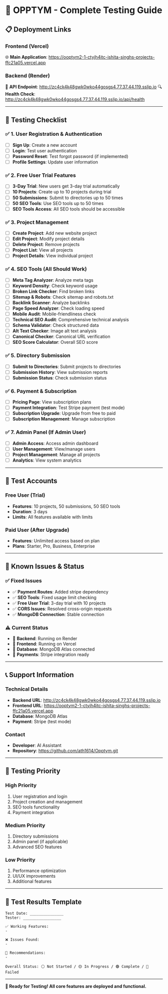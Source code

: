 # 🚀 OPPTYM - Complete Testing Guide

## 📋 **Deployment Links**

### **Frontend (Vercel)**
🌐 **Main Application**: https://ooptym2-1-ctyjh4itc-ishita-singhs-projects-ffc21a05.vercel.app

### **Backend (Render)**
🔧 **API Endpoint**: http://zc4ck4k48gwk0wko44gosgs4.77.37.44.119.sslip.io
🔍 **Health Check**: http://zc4ck4k48gwk0wko44gosgs4.77.37.44.119.sslip.io/api/health

---

## 🧪 **Testing Checklist**

### **✅ 1. User Registration & Authentication**
- [ ] **Sign Up**: Create a new account
- [ ] **Login**: Test user authentication
- [ ] **Password Reset**: Test forgot password (if implemented)
- [ ] **Profile Settings**: Update user information

### **✅ 2. Free User Trial Features**
- [ ] **3-Day Trial**: New users get 3-day trial automatically
- [ ] **10 Projects**: Create up to 10 projects during trial
- [ ] **50 Submissions**: Submit to directories up to 50 times
- [ ] **50 SEO Tools**: Use SEO tools up to 50 times
- [ ] **SEO Tools Access**: All SEO tools should be accessible

### **✅ 3. Project Management**
- [ ] **Create Project**: Add new website project
- [ ] **Edit Project**: Modify project details
- [ ] **Delete Project**: Remove projects
- [ ] **Project List**: View all projects
- [ ] **Project Details**: View individual project

### **✅ 4. SEO Tools (All Should Work)**
- [ ] **Meta Tag Analyzer**: Analyze meta tags
- [ ] **Keyword Density**: Check keyword usage
- [ ] **Broken Link Checker**: Find broken links
- [ ] **Sitemap & Robots**: Check sitemap and robots.txt
- [ ] **Backlink Scanner**: Analyze backlinks
- [ ] **Page Speed Analyzer**: Check loading speed
- [ ] **Mobile Audit**: Mobile-friendliness check
- [ ] **Technical SEO Audit**: Comprehensive technical analysis
- [ ] **Schema Validator**: Check structured data
- [ ] **Alt Text Checker**: Image alt text analysis
- [ ] **Canonical Checker**: Canonical URL verification
- [ ] **SEO Score Calculator**: Overall SEO score

### **✅ 5. Directory Submission**
- [ ] **Submit to Directories**: Submit projects to directories
- [ ] **Submission History**: View submission reports
- [ ] **Submission Status**: Check submission status

### **✅ 6. Payment & Subscription**
- [ ] **Pricing Page**: View subscription plans
- [ ] **Payment Integration**: Test Stripe payment (test mode)
- [ ] **Subscription Upgrade**: Upgrade from free to paid
- [ ] **Subscription Management**: Manage subscription

### **✅ 7. Admin Panel (If Admin User)**
- [ ] **Admin Access**: Access admin dashboard
- [ ] **User Management**: View/manage users
- [ ] **Project Management**: Manage all projects
- [ ] **Analytics**: View system analytics

---

## 🔧 **Test Accounts**

### **Free User (Trial)**
- **Features**: 10 projects, 50 submissions, 50 SEO tools
- **Duration**: 3 days
- **Limits**: All features available with limits

### **Paid User (After Upgrade)**
- **Features**: Unlimited access based on plan
- **Plans**: Starter, Pro, Business, Enterprise

---

## 🐛 **Known Issues & Status**

### **✅ Fixed Issues**
- ✅ **Payment Routes**: Added stripe dependency
- ✅ **SEO Tools**: Fixed usage limit checking
- ✅ **Free User Trial**: 3-day trial with 10 projects
- ✅ **CORS Issues**: Resolved cross-origin requests
- ✅ **MongoDB Connection**: Stable connection

### **⚠️ Current Status**
- 🔄 **Backend**: Running on Render
- 🔄 **Frontend**: Running on Vercel
- 🔄 **Database**: MongoDB Atlas connected
- 🔄 **Payments**: Stripe integration ready

---

## 📞 **Support Information**

### **Technical Details**
- **Backend URL**: http://zc4ck4k48gwk0wko44gosgs4.77.37.44.119.sslip.io
- **Frontend URL**: https://ooptym2-1-ctyjh4itc-ishita-singhs-projects-ffc21a05.vercel.app
- **Database**: MongoDB Atlas
- **Payment**: Stripe (test mode)

### **Contact**
- **Developer**: AI Assistant
- **Repository**: https://github.com/ath1614/Opptym.git

---

## 🎯 **Testing Priority**

### **High Priority**
1. User registration and login
2. Project creation and management
3. SEO tools functionality
4. Payment integration

### **Medium Priority**
1. Directory submissions
2. Admin panel (if applicable)
3. Advanced SEO features

### **Low Priority**
1. Performance optimization
2. UI/UX improvements
3. Additional features

---

## 📝 **Test Results Template**

```
Test Date: _______________
Tester: _________________

✅ Working Features:
- 

❌ Issues Found:
- 

🔧 Recommendations:
- 

Overall Status: ⚪ Not Started / 🟡 In Progress / 🟢 Complete / 🔴 Failed
```

---

**🎉 Ready for Testing! All core features are deployed and functional.** 